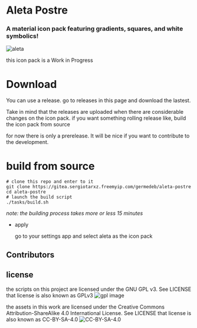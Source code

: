 # Aleta Postre 

### A material icon pack featuring gradients, squares, and white symbolics!

![aleta](https://gitea.sergiotarxz.freemyip.com/germedeb/aleta-postre/raw/branch/master/other/images/presentacion.png)

this icon pack is a Work in Progress

# Download

You can use a release. go to releases in this page and download the lastest.

Take in mind that the releases are uploaded when there are considerable changes on the icon pack. if you want something rolling release like, build the icon pack from source

for now there is only a prerelease. It will be nice if you want to contribute to the development.

# build from source

```
# clone this repo and enter to it
git clone https://gitea.sergiotarxz.freemyip.com/germedeb/aleta-postre
cd aleta-postre
# launch the build script
./tasks/build.sh
```
*note: the building process takes more or less 15 minutes*

* apply

	go to your settings app and select aleta as the icon pack

## Contributors

	

## license

the scripts on this project are licensed under the GNU GPL v3. See LICENSE
	that license is also known as GPLv3
![gpl image](https://www.gnu.org/graphics/gplv3-with-text-162x68.png)

the assets in this work are licensed under the Creative Commons Attribution-ShareAlike 4.0 International License. See LICENSE
	that license is also known as CC-BY-SA-4.0
![CC-BY-SA-4.0](https://i.creativecommons.org/l/by-sa/4.0/88x31.png)
